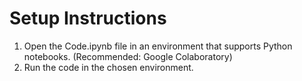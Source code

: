 # Setup Instructions

1. Open the Code.ipynb file in an environment that supports Python notebooks. (Recommended: Google Colaboratory)
2. Run the code in the chosen environment.
